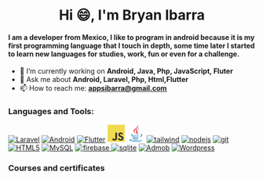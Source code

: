 <h1 align="center">Hi 😄, I'm Bryan Ibarra</h1>

<h4 align="left">I am a developer from Mexico, I like to program in android because it is my first programming language that I touch in depth, some time later I started to learn new languages ​​for studies, work, fun or even for a challenge.</h4>

- 🔭 I’m currently working on **Android, Java, Php, JavaScript, Fluter**
- 💬 Ask me about **Android, Laravel, Php, Html,Flutter**
- 📫 How to reach me: **appsibarra@gmail.com**


<h3 align="left">Languages and Tools:</h3>

<p align="left">
 <a href="https://laravel.com/" target="_blank"><img src="https://www.vectorlogo.zone/logos/laravel/laravel-icon.svg" alt="Laravel" width="36" height="36"/></a>
 <a href="https://developer.android.com" target="_blank"><img src="https://www.vectorlogo.zone/logos/android/android-icon.svg" alt="Android" width="36" height="36"/></a>
 <a href="https://flutter.dev/" target="_blank"><img src="https://www.vectorlogo.zone/logos/flutterio/flutterio-icon.svg" alt="Flutter" width="36" height="36"/></a>
 <a href="https://developer.mozilla.org/en-US/docs/Web/JavaScript" target="_blank"><img src="https://raw.githubusercontent.com/devicons/devicon/master/icons/javascript/javascript-original.svg" alt="JavaScript" width="36" height="36"/></a> 
<a href="https://www.java.com" target="_blank"><img src="https://raw.githubusercontent.com/devicons/devicon/master/icons/java/java-original.svg" alt="java" width="36" height="36"/></a>
 <a href="https://tailwindcss.com/" target="_blank"><img src="https://www.vectorlogo.zone/logos/tailwindcss/tailwindcss-icon.svg" alt="tailwind" width="36" height="36"/></a>
 <a href="https://nodejs.org" target="_blank"><img src="https://raw.githubusercontent.com/danielcranney/readme-generator/main/public/icons/skills/nodejs-colored.svg" alt="nodejs" width="36" height="36"/></a>
 <a href="https://git-scm.com/" target="_blank"><img src="https://www.vectorlogo.zone/logos/git-scm/git-scm-icon.svg" alt="git" width="36" height="36"/></a>
 <a href="https://developer.mozilla.org/en-US/docs/Glossary/HTML5" target="_blank" rel="noreferrer"><img src="https://raw.githubusercontent.com/danielcranney/readme-generator/main/public/icons/skills/html5-colored.svg" width="36" height="36" alt="HTML5"/></a>
 <a href="https://www.mysql.com/" target="_blank" rel="noreferrer"><img src="https://raw.githubusercontent.com/danielcranney/readme-generator/main/public/icons/skills/mysql-colored.svg" width="36" height="36" alt="MySQL"/></a>
 <a href="https://firebase.google.com/" target="_blank"><img src="https://www.vectorlogo.zone/logos/firebase/firebase-icon.svg" alt="firebase" width="36" height="36"/> </a>
 <a href="https://sqlite.org/index.html" target="_blank"><img src="https://www.vectorlogo.zone/logos/sqlite/sqlite-icon.svg" alt="sqlite" width="36" height="36"/></a>
 <a href="admob.google.com" target="_blank"><img src="https://www.vectorlogo.zone/logos/google_admob/google_admob-icon.svg" alt="Admob" width="36" height="36"/></a>
 <a href="https://wordpress.com/es/" target="_blank"><img src="https://www.vectorlogo.zone/logos/wordpress/wordpress-icon.svg" alt="Wordpress" width="36" height="36"/></a>


 <h3 align="left">Courses and certificates</h3>
 <!--
 <a href="https://platzi.com/p/JoeHank/curso/3077-rust-basico/diploma/detalle/" target="_blank"><img src="https://static.platzi.com/media/achievements/basico-rust_piezas_badge-2-ad3328a6-7017-4ccb-a0ed-6cfe039405d7.png" alt="Curso Básico de Rust: Variables, Ciclos y Funciones" width="40" height="40"/></a>
 <a href="https://platzi.com/p/JoeHank/curso/3238-near/diploma/detalle/" target="_blank"><img src="https://static.platzi.com/media/achievements/desarrollo-en-near-blockchain-con-rust-badge-e1c34b09-b92c-4bad-9c2d-ac2dc06e924a.png" alt="Curso de Desarrollo en NEAR Blockchain con Rust" width="40" height="40"/></a>
 <a href="https://platzi.com/p/JoeHank/curso/4656-backend/diploma/detalle/" target="_blank"><img src="https://static.platzi.com/media/achievements/badge-interm-word-1d85df0c-f77d-44e8-aedd-dd8b4458b642.png" alt=" Introducción al Desarrollo Backend" width="40" height="40"/></a>
 <a href="https://platzi.com/p/JoeHank/curso/1872-teletrabajo-trabajo-remoto/diploma/detalle/" target="_blank"><img src="https://static.platzi.com/media/achievements/badges-categorias-negocios-emprendimiento-1-90ace212-529a-4741-8a55-6a56d0d48f0f-b3.png" alt="Curso de Trabajo Remoto o Teletrabajo" width="40" height="40"/></a>
 <a href="https://platzi.com/p/JoeHank/curso/1285-hablar-en-publico/diploma/detalle/" target="_blank"><img src="https://static.platzi.com/media/achievements/1285-4cf709f2-7905-4e4b-95fb-409d8d83b68d.png" alt="Curso de Oratoria para Hablar en Público" width="40" height="40"/></a>

-->
